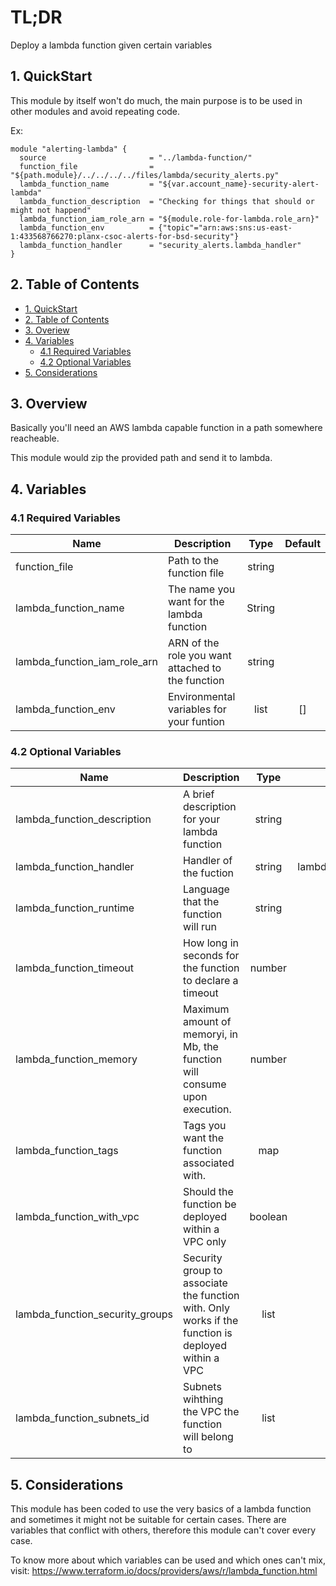 # TL;DR

Deploy a lambda function given certain variables

## 1. QuickStart

This module by itself won't do much, the main purpose is to be used in other modules and avoid repeating code.

Ex:

```
module "alerting-lambda" {
  source                       = "../lambda-function/"
  function_file                = "${path.module}/../../../../files/lambda/security_alerts.py"
  lambda_function_name         = "${var.account_name}-security-alert-lambda"
  lambda_function_description  = "Checking for things that should or might not happend"
  lambda_function_iam_role_arn = "${module.role-for-lambda.role_arn}"
  lambda_function_env          = {"topic"="arn:aws:sns:us-east-1:433568766270:planx-csoc-alerts-for-bsd-security"}
  lambda_function_handler      = "security_alerts.lambda_handler"
}
```


## 2. Table of Contents

- [1. QuickStart](#1-quickstart)
- [2. Table of Contents](#2-table-of-contents)
- [3. Overiew](#3-overview)
- [4. Variables](#4-variables)
  - [4.1 Required Variables](#41-required-variables)
  - [4.2 Optional Variables](#42-optional-variables)
- [5. Considerations](#5-considerations)



## 3. Overview

Basically you'll need an AWS lambda capable function in a path somewhere reacheable. 

This module would zip the provided path and send it to lambda.


## 4. Variables

### 4.1 Required Variables

| Name | Description | Type | Default |
|------|-------------|:----:|:-----:|
| function_file | Path to the function file | string | |
| lambda_function_name | The name you want for the lambda function | String | |
| lambda_function_iam_role_arn | ARN of the role you want attached to the function | string | |
| lambda_function_env | Environmental variables for your funtion | list | [] |


### 4.2 Optional Variables

| Name | Description | Type | Default |
|------|-------------|:----:|:-----:|
| lambda_function_description | A brief description for your lambda function | string | "" |
| lambda_function_handler | Handler of the fuction | string | lambda_function.function_handler |
| lambda_function_runtime | Language that the function will run | string | python 3.7 |
| lambda_function_timeout | How long in seconds for the function to declare a timeout | number | 3 |
| lambda_function_memory | Maximum amount of memoryi, in Mb, the function will consume upon execution. | number | 128 |
| lambda_function_tags | Tags you want the function associated with. | map | {} |
| lambda_function_with_vpc | Should the function be deployed within a VPC only | boolean | false | 
| lambda_function_security_groups | Security group to associate the function with. Only works if the function is deployed within a VPC | list | [] |
| lambda_function_subnets_id | Subnets wihthing the VPC the function will belong to | list | [] | 

## 5. Considerations

This module has been coded to use the very basics of a lambda function and sometimes it might not be suitable for certain cases. There are variables that conflict with others, therefore this module can't cover every case.

To know more about which variables can be used and which ones can't mix, visit: https://www.terraform.io/docs/providers/aws/r/lambda_function.html


